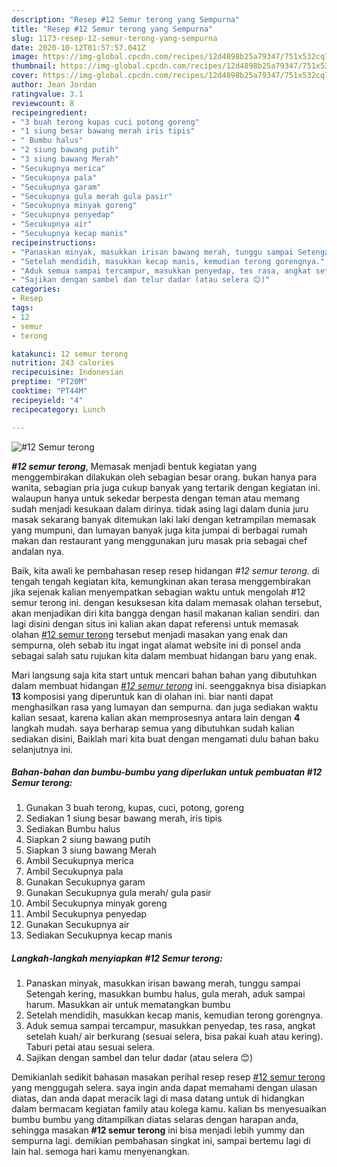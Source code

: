 ```yaml
---
description: "Resep #12 Semur terong yang Sempurna"
title: "Resep #12 Semur terong yang Sempurna"
slug: 1173-resep-12-semur-terong-yang-sempurna
date: 2020-10-12T01:57:57.041Z
image: https://img-global.cpcdn.com/recipes/12d4898b25a79347/751x532cq70/12-semur-terong-foto-resep-utama.jpg
thumbnail: https://img-global.cpcdn.com/recipes/12d4898b25a79347/751x532cq70/12-semur-terong-foto-resep-utama.jpg
cover: https://img-global.cpcdn.com/recipes/12d4898b25a79347/751x532cq70/12-semur-terong-foto-resep-utama.jpg
author: Jean Jordan
ratingvalue: 3.1
reviewcount: 8
recipeingredient:
- "3 buah terong kupas cuci potong goreng"
- "1 siung besar bawang merah iris tipis"
- " Bumbu halus"
- "2 siung bawang putih"
- "3 siung bawang Merah"
- "Secukupnya merica"
- "Secukupnya pala"
- "Secukupnya garam"
- "Secukupnya gula merah gula pasir"
- "Secukupnya minyak goreng"
- "Secukupnya penyedap"
- "Secukupnya air"
- "Secukupnya kecap manis"
recipeinstructions:
- "Panaskan minyak, masukkan irisan bawang merah, tunggu sampai Setengah kering, masukkan bumbu halus, gula merah, aduk sampai harum. Masukkan air untuk mematangkan bumbu"
- "Setelah mendidih, masukkan kecap manis, kemudian terong gorengnya."
- "Aduk semua sampai tercampur, masukkan penyedap, tes rasa, angkat setelah kuah/ air berkurang (sesuai selera, bisa pakai kuah atau kering). Taburi petai atau sesuai selera."
- "Sajikan dengan sambel dan telur dadar (atau selera 😊)"
categories:
- Resep
tags:
- 12
- semur
- terong

katakunci: 12 semur terong 
nutrition: 243 calories
recipecuisine: Indonesian
preptime: "PT20M"
cooktime: "PT44M"
recipeyield: "4"
recipecategory: Lunch

---
```



![#12 Semur terong](https://img-global.cpcdn.com/recipes/12d4898b25a79347/751x532cq70/12-semur-terong-foto-resep-utama.jpg)

<b><i>#12 semur terong</i></b>, Memasak menjadi bentuk kegiatan yang menggembirakan dilakukan oleh sebagian besar orang. bukan hanya para wanita, sebagian pria juga cukup banyak yang tertarik dengan kegiatan ini. walaupun hanya untuk sekedar berpesta dengan teman atau memang sudah menjadi kesukaan dalam dirinya. tidak asing lagi dalam dunia juru masak sekarang banyak ditemukan laki laki dengan ketrampilan memasak yang mumpuni, dan lumayan banyak juga kita jumpai di berbagai rumah makan dan restaurant yang menggunakan juru masak pria sebagai chef andalan nya.



Baik, kita awali ke pembahasan resep resep hidangan <i>#12 semur terong</i>. di tengah tengah kegiatan kita, kemungkinan akan terasa menggembirakan jika sejenak kalian menyempatkan sebagian waktu untuk mengolah #12 semur terong ini. dengan kesuksesan kita dalam memasak olahan tersebut, akan menjadikan diri kita bangga dengan hasil makanan kalian sendiri. dan lagi disini dengan situs ini kalian akan dapat referensi untuk memasak olahan <u>#12 semur terong</u> tersebut menjadi masakan yang enak dan sempurna, oleh sebab itu ingat ingat alamat website ini di ponsel anda sebagai salah satu rujukan kita dalam membuat hidangan baru yang enak.


Mari langsung saja kita start untuk mencari bahan bahan yang dibutuhkan dalam membuat hidangan <u><i>#12 semur terong</i></u> ini. seenggaknya bisa disiapkan <b>13</b> komposisi yang diperuntuk kan di olahan ini. biar nanti dapat menghasilkan rasa yang lumayan dan sempurna. dan juga sediakan waktu kalian sesaat, karena kalian akan memprosesnya antara lain dengan <b>4</b> langkah mudah. saya berharap semua yang dibutuhkan sudah kalian sediakan disini, Baiklah mari kita buat dengan mengamati dulu bahan baku selanjutnya ini.

<!--inarticleads1-->

##### Bahan-bahan dan bumbu-bumbu yang diperlukan untuk pembuatan #12 Semur terong:

1. Gunakan 3 buah terong, kupas, cuci, potong, goreng
1. Sediakan 1 siung besar bawang merah, iris tipis
1. Sediakan  Bumbu halus
1. Siapkan 2 siung bawang putih
1. Siapkan 3 siung bawang Merah
1. Ambil Secukupnya merica
1. Ambil Secukupnya pala
1. Gunakan Secukupnya garam
1. Gunakan Secukupnya gula merah/ gula pasir
1. Ambil Secukupnya minyak goreng
1. Ambil Secukupnya penyedap
1. Gunakan Secukupnya air
1. Sediakan Secukupnya kecap manis




<!--inarticleads2-->

##### Langkah-langkah menyiapkan #12 Semur terong:

1. Panaskan minyak, masukkan irisan bawang merah, tunggu sampai Setengah kering, masukkan bumbu halus, gula merah, aduk sampai harum. Masukkan air untuk mematangkan bumbu
1. Setelah mendidih, masukkan kecap manis, kemudian terong gorengnya.
1. Aduk semua sampai tercampur, masukkan penyedap, tes rasa, angkat setelah kuah/ air berkurang (sesuai selera, bisa pakai kuah atau kering). Taburi petai atau sesuai selera.
1. Sajikan dengan sambel dan telur dadar (atau selera 😊)




Demikianlah sedikit bahasan masakan perihal resep resep <u>#12 semur terong</u> yang menggugah selera. saya ingin anda dapat memahami dengan ulasan diatas, dan anda dapat meracik lagi di masa datang untuk di hidangkan dalam bermacam kegiatan family atau kolega kamu. kalian bs menyesuaikan bumbu bumbu yang ditampilkan diatas selaras dengan harapan anda, sehingga masakan <b>#12 semur terong</b> ini bisa menjadi lebih yummy dan sempurna lagi. demikian pembahasan singkat ini, sampai bertemu lagi di lain hal. semoga hari kamu menyenangkan.
